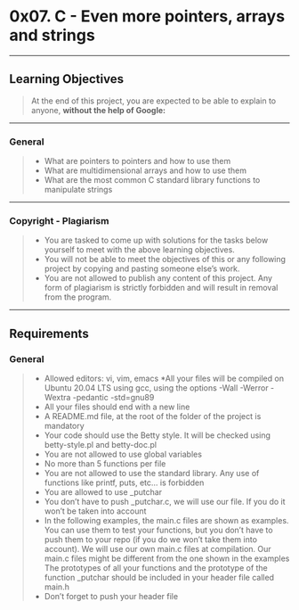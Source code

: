 # 0x07. C - Even more pointers, arrays and strings
---

## Learning Objectives
> At the end of this project, you are expected to be able to explain to anyone, **without the help of Google:**
---

### General
> * What are pointers to pointers and how to use them
> * What are multidimensional arrays and how to use them
> * What are the most common C standard library functions to manipulate strings
---

### Copyright - Plagiarism
> * You are tasked to come up with solutions for the tasks below yourself to meet with the above learning objectives.
> * You will not be able to meet the objectives of this or any following project by copying and pasting someone else’s work.
> * You are not allowed to publish any content of this project.
Any form of plagiarism is strictly forbidden and will result in removal from the program.
---

## Requirements

### General
> * Allowed editors: vi, vim, emacs
> *All your files will be compiled on Ubuntu 20.04 LTS using gcc, using the options -Wall -Werror -Wextra -pedantic -std=gnu89
> * All your files should end with a new line
> * A README.md file, at the root of the folder of the project is mandatory
> * Your code should use the Betty style. It will be checked using betty-style.pl and betty-doc.pl
> * You are not allowed to use global variables
> * No more than 5 functions per file
> * You are not allowed to use the standard library. Any use of functions like printf, puts, etc… is forbidden
> * You are allowed to use _putchar
> * You don’t have to push _putchar.c, we will use our file. If you do it won’t be taken into account
> * In the following examples, the main.c files are shown as examples. You can use them to test your functions, but you don’t have to push them to your repo (if you do we won’t take them into account). We will use our own main.c files at compilation. Our main.c files might be different from the one shown in the examples
The prototypes of all your functions and the prototype of the function _putchar should be included in your header file called main.h
> * Don’t forget to push your header file


